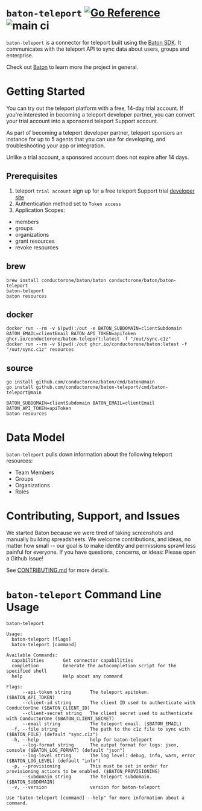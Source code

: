 # `baton-teleport` [![Go Reference](https://pkg.go.dev/badge/github.com/conductorone/baton-teleport.svg)](https://pkg.go.dev/github.com/conductorone/baton-teleport) ![main ci](https://github.com/conductorone/baton-teleport/actions/workflows/main.yaml/badge.svg)
`baton-teleport` is a connector for teleport built using the [Baton SDK](https://github.com/conductorone/baton-sdk). It communicates with the teleport API to sync data about users, groups and enterprise.

Check out [Baton](https://github.com/conductorone/baton) to learn more the project in general.

# Getting Started
You can try out the teleport platform with a free, 14-day trial account. If you're interested in becoming a teleport developer partner, you can convert your trial account into a sponsored teleport Support account.

As part of becoming a teleport developer partner, teleport sponsors an instance for up to 5 agents that you can use for developing, and troubleshooting your app or integration.

Unlike a trial account, a sponsored account does not expire after 14 days.
## Prerequisites

1. teleport `trial account` sign up for a free teleport Support trial  [developer site](https://www.teleport.com/register/)
2. Authentication method set to `Token access`
3. Application Scopes: 
  - members
  - groups
  - organizations
  - grant resources
  - revoke resources

## brew

```
brew install conductorone/baton/baton conductorone/baton/baton-teleport
baton-teleport
baton resources
```

## docker

```
docker run --rm -v $(pwd):/out -e BATON_SUBDOMAIN=clientSubdomain BATON_EMAIL=clientEmail BATON_API_TOKEN=apiToken ghcr.io/conductorone/baton-teleport:latest -f "/out/sync.c1z"
docker run --rm -v $(pwd):/out ghcr.io/conductorone/baton:latest -f "/out/sync.c1z" resources
```

## source

```
go install github.com/conductorone/baton/cmd/baton@main
go install github.com/conductorone/baton-teleport/cmd/baton-teleport@main

BATON_SUBDOMAIN=clientSubdomain BATON_EMAIL=clientEmail BATON_API_TOKEN=apiToken 
baton resources
```

# Data Model

`baton-teleport` pulls down information about the following teleport resources:
- Team Members
- Groups
- Organizations
- Roles

# Contributing, Support, and Issues

We started Baton because we were tired of taking screenshots and manually building spreadsheets. We welcome contributions, and ideas, no matter how small -- our goal is to make identity and permissions sprawl less painful for everyone. If you have questions, concerns, or ideas: Please open a Github Issue!

See [CONTRIBUTING.md](https://github.com/ConductorOne/baton/blob/main/CONTRIBUTING.md) for more details.

# `baton-teleport` Command Line Usage

```
baton-teleport

Usage:
  baton-teleport [flags]
  baton-teleport [command]

Available Commands:
  capabilities       Get connector capabilities
  completion         Generate the autocompletion script for the specified shell
  help               Help about any command

Flags:
      --api-token string       The teleport apitoken. ($BATON_API_TOKEN)
      --client-id string       The client ID used to authenticate with ConductorOne ($BATON_CLIENT_ID)
      --client-secret string   The client secret used to authenticate with ConductorOne ($BATON_CLIENT_SECRET)
      --email string           The teleport email. ($BATON_EMAIL)
  -f, --file string            The path to the c1z file to sync with ($BATON_FILE) (default "sync.c1z")
  -h, --help                   help for baton-teleport
      --log-format string      The output format for logs: json, console ($BATON_LOG_FORMAT) (default "json")
      --log-level string       The log level: debug, info, warn, error ($BATON_LOG_LEVEL) (default "info")
  -p, --provisioning           This must be set in order for provisioning actions to be enabled. ($BATON_PROVISIONING)
      --subdomain string       The teleport subdomain. ($BATON_SUBDOMAIN)
  -v, --version                version for baton-teleport

Use "baton-teleport [command] --help" for more information about a command.
```
